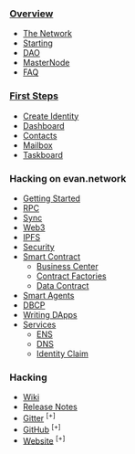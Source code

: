 ### [Overview](/)
- [The Network](/docs/network)
- [Starting](/docs/starting)
- [DAO](/docs/dao)
- [MasterNode](/docs/masternode)
- [FAQ](/docs/faq)

### [First Steps](/docs/first-steps)
- [Create Identity](/docs/create-identity)
- [Dashboard](/docs/dashboard)
- [Contacts](/docs/contacts)
- [Mailbox](/docs/mailbox)
- [Taskboard](/docs/taskboard)

### Hacking on evan.network
- [Getting Started](/dev/getting-started)
- [RPC](/dev/rpc)
- [Sync](/dev/chain)
- [Web3](/dev/web3)
- [IPFS](/dev/ipfs)
- [Security](/dev/security)
- [Smart Contract](/dev/smart-contracts)
  - [Business Center](/dev/business-center)
  - [Contract Factories](/dev/contract-factories)
  - [Data Contract](/dev/data-contract)
- [Smart Agents](/dev/smart-agents)
- [DBCP](/dev/dbcp)
- [Writing DApps](/dev/dapps)
- [Services](/dev/dapps)
  - [ENS](/dev/ens)
  - [DNS](/dev/ens)
  - [Identity Claim](/dev/identity-claims)


### Hacking
- [Wiki](/docs/wiki)
- [Release Notes](/docs/releases)
- [Gitter](https://gitter.im/evannetwork) <sup>[+]</sup>
- [GitHub](https://github.com/evannetwork) <sup>[+]</sup>
- [Website](https://evan.network) <sup>[+]</sup>
